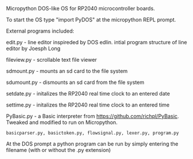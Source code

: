 Micropython DOS-like OS for RP2040 microcontroller boards.

To start the OS type "import PyDOS" at the micropython REPL prompt.

External programs included:

edit.py - line editor inspireded by DOS edlin. intial program structure of line editor by Joesph Long

fileview.py - scrollable text file viewer

sdmount.py - mounts an sd card to the file system

sdumount.py - dismounts an sd card from the file system

setdate.py - initalizes the RP2040 real time clock to an entered date

settime.py - initalizes the RP2040 real time clock to an entered time

PyBasic.py - a Basic interpreter from https://github.com/richpl/PyBasic. Tweaked and modified to run on Micropython.

	basicparser.py, basictoken.py, flowsignal.py, lexer.py, program.py



At the DOS prompt a python program can be run by simply entering the filename (with or without the .py extension)

